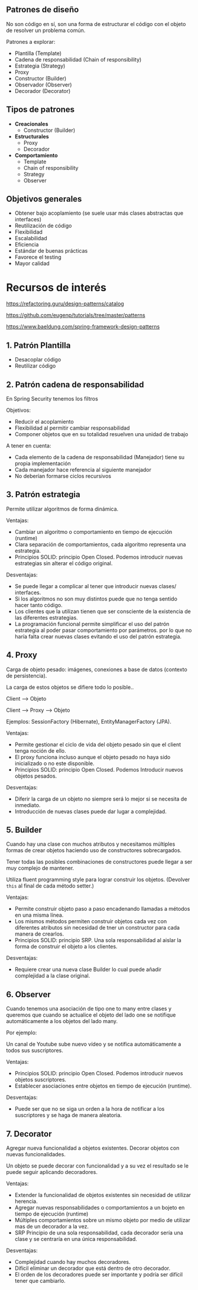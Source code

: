 
## Patrones de diseño

No son código en sí, son una forma de estructurar el código con el objeto de resolver un 
problema común.

Patrones a explorar: 

* Plantilla (Template)
* Cadena de responsabilidad (Chain of responsibility)
* Estrategia (Strategy)
* Proxy
* Constructor (Builder)
* Observador (Observer)
* Decorador (Decorator)

## Tipos de patrones 

* **Creacionales**
  * Constructor (Builder)
* **Estructurales**
  * Proxy
  * Decorador
* **Comportamiento**
  * Template
  * Chain of responsibility
  * Strategy
  * Observer

## Objetivos generales

* Obtener bajo acoplamiento (se suele usar más clases abstractas que interfaces)
* Reutilización de código
* Flexibilidad 
* Escalabilidad
* Eficiencia
* Estándar de buenas prácticas
* Favorece el testing
* Mayor calidad

# Recursos de interés 

https://refactoring.guru/design-patterns/catalog

https://github.com/eugenp/tutorials/tree/master/patterns

https://www.baeldung.com/spring-framework-design-patterns

## 1. Patrón Plantilla 

* Desacoplar código 
* Reutilizar código

## 2. Patrón cadena de responsabilidad 

En Spring Security tenemos los filtros 

Objetivos:
* Reducir el acoplamiento
* Flexibilidad al permitir cambiar responsabilidad
* Componer objetos que en su totalidad resuelven una unidad de trabajo

A tener en cuenta: 

* Cada elemento de la cadena de responsabilidad (Manejador) tiene su propia implementación
* Cada manejador hace referencia al siguiente manejador
* No deberían formarse ciclos recursivos 


## 3. Patrón estrategia

Permite utilizar algoritmos de forma dinámica.

Ventajas:
* Cambiar un algoritmo o comportamiento en tiempo de ejecución (runtime)
* Clara separación de comportamientos, cada algoritmo representa una estrategia.
* Principios SOLID: principio Open Closed. Podemos introducir nuevas estrategias sin alterar el código original.

Desventajas:
* Se puede llegar a complicar al tener que introducir nuevas clases/ interfaces.
* Si los algoritmos no son muy distintos puede que no tenga sentido hacer tanto código.
* Los clientes que la utilizan tienen que ser consciente de la existencia de las diferentes estrategias.
* La programación funcional permite simplificar el uso del patrón estrategia al poder pasar comportamiento por parámetros.
  por lo que no haría falta crear nuevas clases evitando el uso del patrón estrategia.

## 4. Proxy

  Carga de objeto pesado: imágenes, conexiones a base de datos (contexto de persistencia).
  
  La carga de estos objetos se difiere todo lo posible..
  
Client --> Objeto

Client --> Proxy --> Objeto

Ejemplos: SessionFactory (Hibernate), EntityManagerFactory (JPA).

Ventajas:

* Permite gestionar el ciclo de vida del objeto pesado sin que el client tenga noción de ello.
* El proxy funciona incluso aunque el objeto pesado no haya sido inicializado o no este disponible.
* Principios SOLID: principio Open Closed. Podemos Introducir nuevos objetos pesados.

Desventajas:

* Diferir la carga de un objeto no siempre será lo mejor si se necesita de inmediato.
* Introducción de nuevas clases puede dar lugar a complejidad.


## 5. Builder

Cuando hay una clase con muchos atributos y necesitamos múltiples formas de crear objetos haciendo uso de constructores sobrecargados.


Tener todas las posibles combinaciones de constructores puede llegar a ser muy complejo de mantener.

Utiliza fluent programming style para lograr construir los objetos.
(Devolver `this` al final de cada método setter.)

Ventajas:
* Permite construir objeto paso a paso encadenando llamadas a métodos en una misma línea.
* Los mismos métodos permiten construir objetos cada vez con diferentes atributos sin necesidad de tner un constructor para cada manera de crearlos.
* Principios SOLID: principio SRP. Una sola responsabilidad al aislar la forma de construir el objeto a los clientes.

Desventajas:
* Requiere crear una nueva clase Builder lo cual puede añadir complejidad a la clase original.

## 6. Observer 

Cuando tenemos una asociación de tipo one to many entre clases y queremos que cuando se actualice el 
objeto del lado one se notifique automáticamente a los objetos del lado many.

Por ejemplo:

Un canal de Youtube sube nuevo vídeo y se notifica automáticamente a todos sus suscriptores.

Ventajas:
* Principios SOLID: principio Open Closed. Podemos introducir nuevos objetos suscriptores.
* Establecer asociaciones entre objetos en tiempo de ejecución (runtime).

Desventajas:
* Puede ser que no se siga un orden a la hora de notificar a los suscriptores y se haga de manera aleatoria.


## 7. Decorator

Agregar nueva funcionalidad a objetos existentes. Decorar objetos con nuevas funcionalidades.

Un objeto se puede decorar con funcionalidad y a su vez el resultado se le puede seguir aplicando decoradores.

Ventajas:

* Extender la funcionalidad de objetos existentes sin necesidad de utilizar herencia.
* Agregar nuevas responsabilidades o comportamientos a un bojeto en tiempo de ejecución (runtime)
* Múltiples comportamientos sobre un mismo objeto por medio de utilizar mas de un decorador a la vez.
* SRP Principio de una sola responsabilidad, cada decorador sería una clase y se centraría en una única responsabilidad.

Desventajas:
* Complejidad cuando hay muchos decoradores.
* Difícil eliminar un decorador que está dentro de otro decorador.
* El orden de los decoradores puede ser importante y podría ser difícil tener que cambiarlo.


